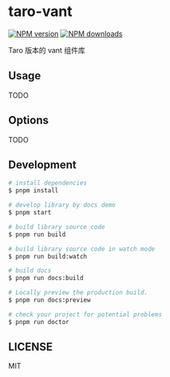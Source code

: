 # taro-vant

[![NPM version](https://img.shields.io/npm/v/taro-vant.svg?style=flat)](https://npmjs.org/package/taro-vant)
[![NPM downloads](http://img.shields.io/npm/dm/taro-vant.svg?style=flat)](https://npmjs.org/package/taro-vant)

Taro 版本的 vant 组件库

## Usage

TODO

## Options

TODO

## Development

```bash
# install dependencies
$ pnpm install

# develop library by docs demo
$ pnpm start

# build library source code
$ pnpm run build

# build library source code in watch mode
$ pnpm run build:watch

# build docs
$ pnpm run docs:build

# Locally preview the production build.
$ pnpm run docs:preview

# check your project for potential problems
$ pnpm run doctor
```

## LICENSE

MIT
